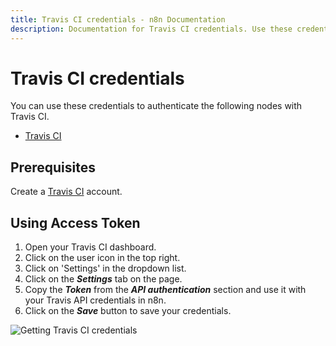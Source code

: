 ```yaml
---
title: Travis CI credentials - n8n Documentation
description: Documentation for Travis CI credentials. Use these credentials to authenticate Travis CI in n8n, a workflow automation platform.
---
```


# Travis CI credentials

You can use these credentials to authenticate the following nodes with Travis CI.

- [Travis CI](/integrations/builtin/app-nodes/n8n-nodes-base.travisci/)

## Prerequisites

Create a [Travis CI](https://travis-ci.org/) account.

## Using Access Token

1. Open your Travis CI dashboard.
2. Click on the user icon in the top right.
3. Click on 'Settings' in the dropdown list.
4. Click on the ***Settings*** tab on the page.
5. Copy the ***Token*** from the ***API authentication*** section and use it with your Travis API credentials in n8n.
6. Click on the ***Save*** button to save your credentials.

![Getting Travis CI credentials](/_images/integrations/builtin/credentials/travisci/using-access-token.gif)

